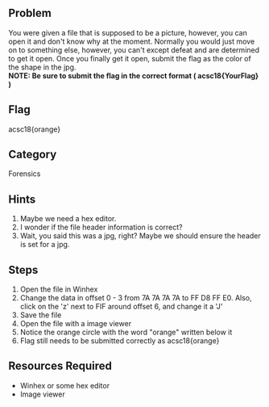 ## Problem
You were given a file that is supposed to be a picture, however, you can open it and don't know why at the moment. Normally you would just move on to something else, however, you can't except defeat and are determined to get it open. Once you finally get it open, submit the flag as the color of the shape in the jpg. 
<br>
**NOTE:  Be sure to submit the flag in the correct format ( acsc18{YourFlag} )**

## Flag
acsc18{orange}

## Category
Forensics

## Hints
1. Maybe we need a hex editor.
1. I wonder if the file header information is correct?
1. Wait, you said this was a jpg, right? Maybe we should ensure the header is set for a jpg.

## Steps
1. Open the file in Winhex
1. Change the data in offset 0 - 3 from 7A 7A 7A 7A to FF D8 FF E0. Also, click on the 'z' next to FIF around offset 6, and change it a 'J'
1. Save the file
1. Open the file with a image viewer
1. Notice the orange circle with the word "orange" written below it
1. Flag still needs to be submitted correctly as acsc18{orange}

## Resources Required
* Winhex or some hex editor
* Image viewer
